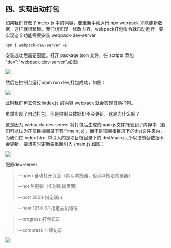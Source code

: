 ## 四、实现自动打包

如果我们修改了 index.js 中的内容，要重新手动运行 npx webpack 才能更新数据，这样就很繁琐。我们想实现一修改内容，webpack打包命令就自动运行。要实现这个功能需要安装 webpack-dev-server

	npm i webpack-dev-server -D

安装成功后需要配置。打开 package.json 文件，在 scripts 添加 "dev":"webpack-dev-server",如图:

![](https://i.imgur.com/HkY0sPq.png)

然后在控制台运行 npm run dev,打包成功，如图：

![](https://i.imgur.com/I9SY0NN.png)

此时我们再去修改 index.js 的内容 webpack 就会实现自动打包。

虽然实现了自动打包，但是控制台数据却不会更新，这是为什么呢？

这是因为 webpack-dev-server 将打包后生成的main.js文件托管到了内存中（我们可以认为在项目根目录下有个main.js），而不是项目根目录下的dist文件夹内，而我们在 index.html 中引入的是项目根目录下的 dist/main.js,所以控制台数据不会更新。要想实时更新要重新引入 /main.js,如图：

![](https://i.imgur.com/C2KMqpK.png)

配置dev-server

> --open 自动打开页面（默认浏览器，也可以指定浏览器）
> 
> --hot 热更新（实时刷新页面）
> 
> --port 3000 指定端口

> --host 127.0.0.1 指定主机域名

> --progress 打包记录

> --compress 压缩记录

![](https://i.imgur.com/0fBiiWN.png)
